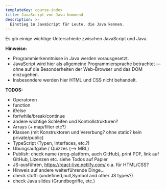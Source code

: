 ```yaml
---
templateKey: course-index
title: JavaScript von Java kommend
description: >-
  Einstieg in JavaScript für Leute, die Java kennen.
---
```


Es gib einige wichtige Unterschiede zwischen JavaScript und Java.

**Hinweise:**

- Programmierkenntnisse in Java werden vorausgesetzt.
- JavaScript wird hier als allgemeine Programmiersprache betrachtet
  — ohne auf die Besonderheiten der Web-Browser und das DOM einzugehen.
- Insbesondere werden hier HTML und CSS nicht behandelt.

**TODOS:**

- Operatoren
- function
- if/else
- for/while/break/continue
- andere wichtige Schleifen und Kontrollstrukturen?
- Arrays (+ map/filter etc?)
- Klassen (mit Konstruktoren und Vererbung? ohne static? kein private/public)
- TypeScript (Typen, Interfaces, etc.?)
- Übungsaufgabe / Quizzes (&xrarr; MBL)
- Publish: check name (prog-platform, auch GitHub), print PDF, link auf GitHub, Lizenzen etc. siehe Todos auf Papier
- JS-ausführen, https://react-live.netlify.com/ o.a. für HTML/CSS?
- Hinweis auf andere weiterführende Dinge…
- check stuff: (undefined,null,Symbol and other JS types?)
- check Java slides (Grundbegriffe, etc.)
